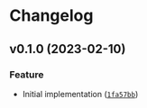 # Changelog

<!--next-version-placeholder-->

## v0.1.0 (2023-02-10)
### Feature
* Initial implementation ([`1fa57bb`](https://github.com/sairon/rapt-ble/commit/1fa57bb31edd126ae2804fd20da65023aa7e4548))
